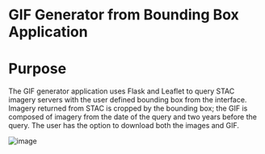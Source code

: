 
# GIF Generator from Bounding Box Application

# Purpose

The GIF generator application uses Flask and Leaflet to query STAC imagery servers with the user defined bounding box from the interface.  Imagery returned from STAC is cropped by the bounding box; the GIF is composed of imagery from the date of the query and two years before the query.  The user has the option to download both the images and GIF.  

![image](https://github.com/user-attachments/assets/059710ee-a04e-42ac-854c-6cee6b791fcb)
